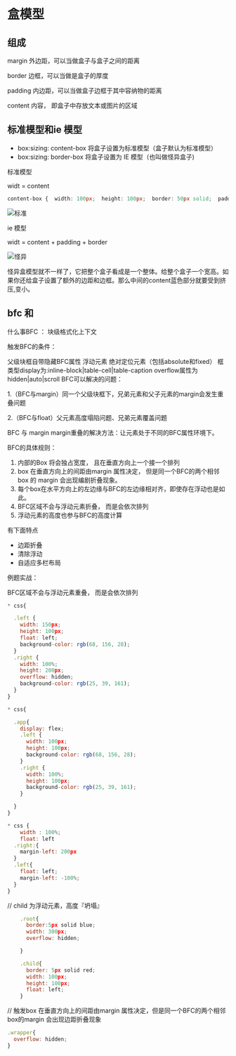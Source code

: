 # 盒模型


## 组成 


margin 外边距，可以当做盒子与盒子之间的距离

border 边框，可以当做是盒子的厚度


padding 内边距，可以当做盒子边框于其中容纳物的距离


content 内容， 即盒子中存放文本或图片的区域


## 标准模型和ie 模型

* box:sizing: content-box 将盒子设置为标准模型（盒子默认为标准模型）
* box:sizing: border-box 将盒子设置为 IE 模型（也叫做怪异盒子)

标准模型

widt = content

```css
content-box {  width: 100px;  height: 100px;  border: 50px solid;  padding: 50px;}
```

![标准](https://tva1.sinaimg.cn/large/0081Kckwgy1gkjynxzyjaj318e0mi0uh.jpg)

ie 模型

widt = content + padding + border

![怪异](https://tva1.sinaimg.cn/large/0081Kckwgy1gkjyoclf1xj310u0iwwg4.jpg)


怪异盒模型就不一样了，它把整个盒子看成是一个整体。给整个盒子一个宽高。如果你还给盒子设置了额外的边距和边框。那么中间的content蓝色部分就要受到挤压,变小。

## bfc 和 

什么事BFC ： 块级格式化上下文

触发BFC的条件：

父级块框自带隐藏BFC属性
浮动元素
绝对定位元素（包括absolute和fixed）
框类型display为:inline-block|table-cell|table-caption
overflow属性为hidden|auto|scroll
BFC可以解决的问题：

1.（BFC与margin）同一个父级块框下，兄弟元素和父子元素的margin会发生重叠问题

2.（BFC与float）父元素高度塌陷问题、兄弟元素覆盖问题

BFC 与 margin
margin重叠的解决方法：让元素处于不同的BFC属性环境下。

BFC的具体规则：

1. 内部的Box 将会独占宽度， 且在垂直方向上一个接一个排列
1. box 在垂直方向上的间距由margin 属性决定， 但是同一个BFC的两个相邻box 的 margin 会出现编剧折叠现象。
1. 每个box在水平方向上的左边缘与BFC的左边缘相对齐，即使存在浮动也是如此。
1. BFC区域不会与浮动元素折叠， 而是会依次排列
1. 浮动元素的高度也参与BFC的高度计算

有下面特点

* 边距折叠
* 清除浮动
* 自适应多栏布局

例题实战： 

BFC区域不会与浮动元素重叠， 而是会依次排列

```js
* css{

  .left {
    width: 150px;
    height: 100px;
    float: left;
    background-color: rgb(68, 156, 28);
  }
  .right {
    width: 100%;
    height: 200px;
    overflow: hidden;
    background-color: rgb(25, 39, 161);
  }
}

* css{

  .app{
    display: flex;
    .left {
      width: 100px;
      height: 100px;
      background-color: rgb(68, 156, 28);
    }
    .right {
      width: 100%;
      height: 100px;
      background-color: rgb(25, 39, 161);
    }

  }
}

* css {
    width : 100%;
    float: left
  .right:{
    margin-left: 200px
  }
  .left{
    float: left;
    margin-left: -100%;
  }
}
```

// child 为浮动元素，高度『坍塌』

```js
    .root{
      border:5px solid blue;
      width: 300px;
      overflow: hidden;

    }

    .child{
      border: 5px solid red;
      width: 100px;
      height: 100px;
      float: left;
    }
```

// 触发box 在垂直方向上的间距由margin 属性决定，但是同一个BFC的两个相邻box的margin 会出现边距折叠现象

```js
.wrapper{
  overflow: hidden;
}



```
